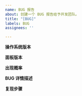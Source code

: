 ```yaml
---
name: BUG 报告
about: 创建一个 BUG 报告给予开发团队。
title: "[BUG]"
labels: BUG
assignees: ''

---
```


**操作系统版本**

**面板版本**


**出现概率**


**BUG 详情描述**


**复现步骤**
